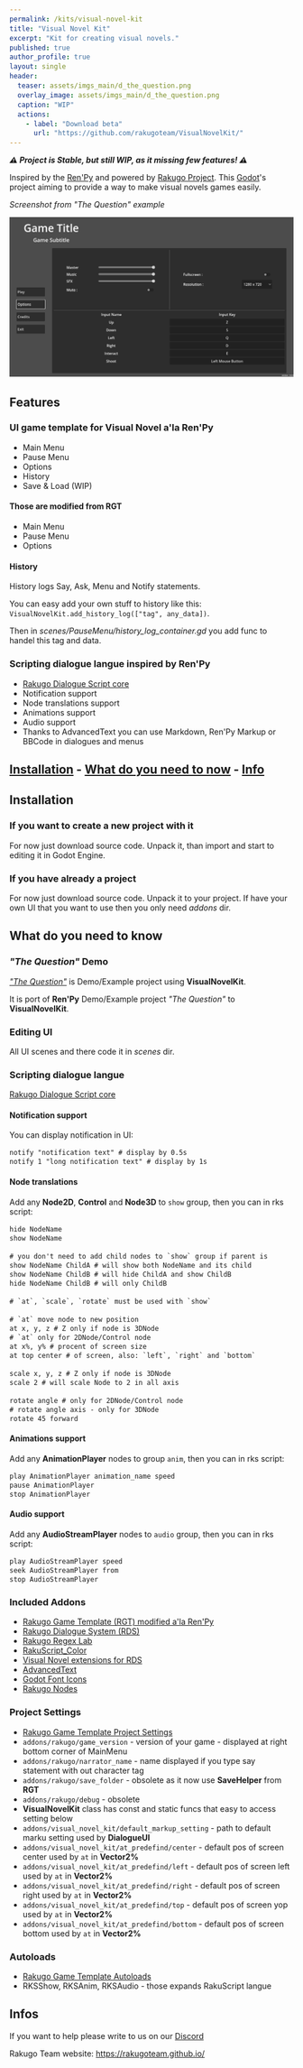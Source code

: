 ```yaml
---
permalink: /kits/visual-novel-kit
title: "Visual Novel Kit"
excerpt: "Kit for creating visual novels."
published: true
author_profile: true
layout: single
header:
  teaser: assets/imgs_main/d_the_question.png
  overlay_image: assets/imgs_main/d_the_question.png
  caption: "WIP"
  actions:
    - label: "Download beta"
      url: "https://github.com/rakugoteam/VisualNovelKit/"
---
```


***⚠️ Project is Stable, but still WIP, as it missing few features! ⚠️***

Inspired by the [Ren'Py]() and powered by [Rakugo Project](). 
This [Godot](https://godotengine.org)'s project aiming to provide a way to make visual novels games easily.

*Screenshot from "The Question" example* 

![Screenshot](https://github.com/rakugoteam/The-Question/blob/2.0/Screenshot.png?raw=true)

## Features

### UI game template for Visual Novel a'la Ren'Py

- Main Menu
- Pause Menu
- Options
- History
- Save & Load (WIP)

#### Those are modified from RGT

- Main Menu
- Pause Menu
- Options

#### History

History logs Say, Ask, Menu and Notify statements.

You can easy add your own stuff to history like this:
`VisualNovelKit.add_history_log(["tag", any_data])`.

Then in *scenes/PauseMenu/history_log_container.gd*
you add func to handel this tag and data.

### Scripting dialogue langue inspired by Ren'Py
- [Rakugo Dialogue Script core](https://rakugoteam.github.io/rakugo-docs/2.2/)
- Notification support
- Node translations support 
- Animations support
- Audio support
- Thanks to AdvancedText you can use Markdown, Ren'Py Markup or BBCode in dialogues and menus

[Installation](#installation) -
[What do you need to now](#what-do-you-need-to-know) -
[Info](#infos)
---

## Installation

### If you want to create a new project with it

For now just download source code.
Unpack it, than import and start to editing it in Godot Engine. 

### If you have already a project

For now just download source code.
Unpack it to your project.
If have your own UI that you want to use then you only need *addons* dir. 

## What do you need to know

### *"The Question"* Demo

[*"The Question"*](https://github.com/rakugoteam/The-Question) is Demo/Example project using **VisualNovelKit**.

It is port of **Ren'Py** Demo/Example project *"The Question"* to **VisualNovelKit**. 

### Editing UI

All UI scenes and there code it in *scenes* dir.

### Scripting dialogue langue

[Rakugo Dialogue Script core](https://rakugoteam.github.io/rakugo-docs/2.2/)

#### Notification support

You can display notification in UI:
```
notify "notification text" # display by 0.5s
notify 1 "long notification text" # display by 1s
```

#### Node translations
Add any **Node2D**, **Control** and **Node3D**
to `show` group, then you can in rks script:
```renpy
hide NodeName
show NodeName

# you don't need to add child nodes to `show` group if parent is
show NodeName ChildA # will show both NodeName and its child
show NodeName ChildB # will hide ChildA and show ChildB
hide NodeName ChildB # will only ChildB

# `at`, `scale`, `rotate` must be used with `show`

# `at` move node to new position 
at x, y, z # Z only if node is 3DNode
# `at` only for 2DNode/Control node
at x%, y% # procent of screen size
at top center # of screen, also: `left`, `right` and `bottom`

scale x, y, z # Z only if node is 3DNode
scale 2 # will scale Node to 2 in all axis

rotate angle # only for 2DNode/Control node
# rotate angle axis - only for 3DNode
rotate 45 forward
```

#### Animations support
Add any **AnimationPlayer** nodes to group `anim`,
then you can in rks script:
```renpy
play AnimationPlayer animation_name speed
pause AnimationPlayer
stop AnimationPlayer
```

#### Audio support
Add any **AudioStreamPlayer** nodes to `audio` group,
then you can in rks script:
```renpy
play AudioStreamPlayer speed
seek AudioStreamPlayer from
stop AudioStreamPlayer
```

### Included Addons

- [Rakugo Game Template (RGT) modified a'la Ren'Py](https://github.com/rakugoteam/Rakugo-Game-Template)
- [Rakugo Dialogue System (RDS)](https://github.com/rakugoteam/Rakugo-Dialogue-System) 
- [Rakugo Regex Lab](https://github.com/rakugoteam/VisualNovelKit/tree/2.0/addons/rakugo_regex_lab)
- [RakuScript_Color](https://github.com/rakugoteam/Rakugo-Dialogue-System/tree/main/addons/RakuScript_Color)
- [Visual Novel extensions for RDS](https://github.com/rakugoteam/VisualNovelKit/tree/2.0/addons/visualnovelkit/rks_extensions)
- [AdvancedText](https://github.com/rakugoteam/AdvancedText)
- [Godot Font Icons](https://github.com/rakugoteam/Godot-Icons-Fonts)
- [Rakugo Nodes](https://github.com/rakugoteam/Rakugo-Nodes)

### Project Settings

- [Rakugo Game Template Project Settings](https://github.com/rakugoteam/Rakugo-Game-Template?tab=readme-ov-file#project-settings)
- `addons/rakugo/game_version` - version of your game - displayed at right bottom corner of MainMenu
- `addons/rakugo/narrator_name` - name displayed if you type say statement with out character tag
- `addons/rakugo/save_folder` - obsolete as it now use **SaveHelper** from **RGT**
- `addons/rakugo/debug` - obsolete
- **VisualNovelKit** class has const and static funcs that easy to access setting below 
- `addons/visual_novel_kit/default_markup_setting` - path to default marku setting used by **DialogueUI**
- `addons/visual_novel_kit/at_predefind/center` - default pos of screen center used by `at` in **Vector2%**
- `addons/visual_novel_kit/at_predefind/left` - default pos of screen left used by `at` in **Vector2%**
- `addons/visual_novel_kit/at_predefind/right` - default pos of screen right used by `at` in **Vector2%**
- `addons/visual_novel_kit/at_predefind/top` - default pos of screen yop used by `at` in **Vector2%**
- `addons/visual_novel_kit/at_predefind/bottom` - default pos of screen bottom used by `at` in **Vector2%**

### Autoloads
- [Rakugo Game Template Autoloads](https://github.com/rakugoteam/Rakugo-Game-Template?tab=readme-ov-file#autoloads)
- RKSShow, RKSAnim, RKSAudio - those expands RakuScript langue


## Infos

If you want to help please write to us on our [Discord](https://discord.gg/K9gvjdg)

Rakugo Team website: https://rakugoteam.github.io/
